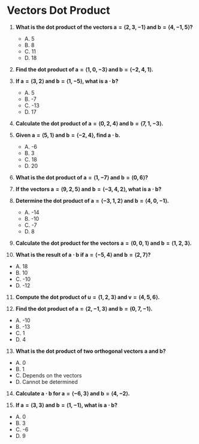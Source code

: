 # Vectors Dot Product

1. **What is the dot product of the vectors $\mathbf{a} = \langle 2, 3, -1 \rangle$ and $\mathbf{b} = \langle 4, -1, 5 \rangle$?**
   - A. 5
   - B. 8
   - C. 11
   - D. 18

2. **Find the dot product of $\mathbf{a} = \langle 1, 0, -3 \rangle$ and $\mathbf{b} = \langle -2, 4, 1 \rangle$.**

3. **If $\mathbf{a} = \langle 3, 2 \rangle$ and $\mathbf{b} = \langle 1, -5 \rangle$, what is $\mathbf{a} \cdot \mathbf{b}$?**
   - A. 5
   - B. -7
   - C. -13
   - D. 17

4. **Calculate the dot product of $\mathbf{a} = \langle 0, 2, 4 \rangle$ and $\mathbf{b} = \langle 7, 1, -3 \rangle$.**

5. **Given $\mathbf{a} = \langle 5, 1 \rangle$ and $\mathbf{b} = \langle -2, 4 \rangle$, find $\mathbf{a} \cdot \mathbf{b}$.**
   - A. -6
   - B. 3
   - C. 18
   - D. 20

6. **What is the dot product of $\mathbf{a} = \langle 1, -7 \rangle$ and $\mathbf{b} = \langle 0, 6 \rangle$?**

7. **If the vectors $\mathbf{a} = \langle 9, 2, 5 \rangle$ and $\mathbf{b} = \langle -3, 4, 2 \rangle$, what is $\mathbf{a} \cdot \mathbf{b}$?**

8. **Determine the dot product of $\mathbf{a} = \langle -3, 1, 2 \rangle$ and $\mathbf{b} = \langle 4, 0, -1 \rangle$.**
   - A. -14
   - B. -10
   - C. -7
   - D. 8

9. **Calculate the dot product for the vectors $\mathbf{a} = \langle 0, 0, 1 \rangle$ and $\mathbf{b} = \langle 1, 2, 3 \rangle$.**

10. **What is the result of $\mathbf{a} \cdot \mathbf{b}$ if $\mathbf{a} = \langle -5, 4 \rangle$ and $\mathbf{b} = \langle 2, 7 \rangle$?**
   - A. 18
   - B. 10
   - C. -10
   - D. -12

11. **Compute the dot product of $\mathbf{u} = \langle 1, 2, 3 \rangle$ and $\mathbf{v} = \langle 4, 5, 6 \rangle$.**

12. **Find the dot product of $\mathbf{a} = \langle 2, -1, 3 \rangle$ and $\mathbf{b} = \langle 0, 7, -1 \rangle$.**
   - A. -10
   - B. -13
   - C. 1
   - D. 4

13. **What is the dot product of two orthogonal vectors $\mathbf{a}$ and $\mathbf{b}$?**
   - A. 0
   - B. 1
   - C. Depends on the vectors
   - D. Cannot be determined

14. **Calculate $\mathbf{a} \cdot \mathbf{b}$ for $\mathbf{a} = \langle -6, 3 \rangle$ and $\mathbf{b} = \langle 4, -2 \rangle$.**

15. **If $\mathbf{a} = \langle 3, 3 \rangle$ and $\mathbf{b} = \langle 1, -1 \rangle$, what is $\mathbf{a} \cdot \mathbf{b}$?**
   - A. 0
   - B. 3
   - C. -6
   - D. 9
